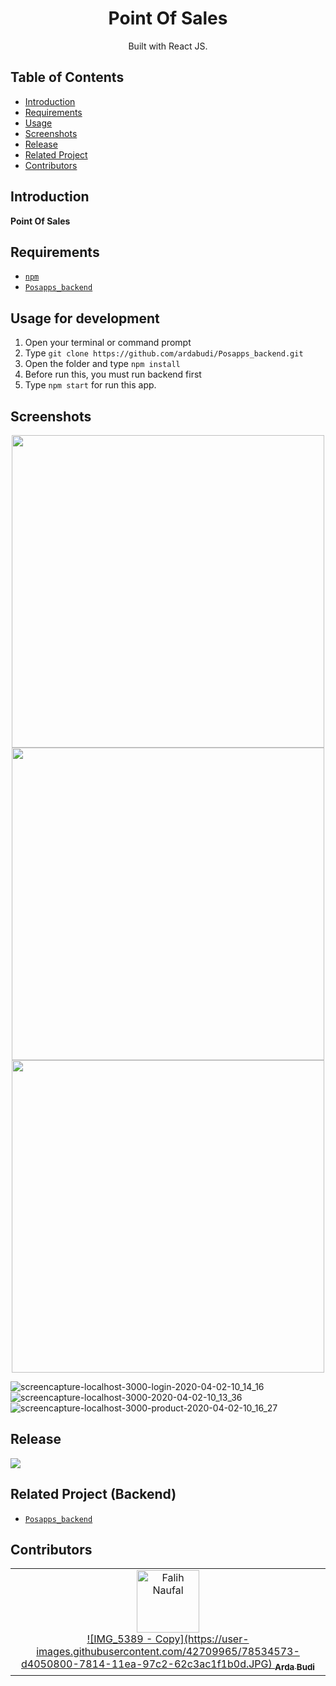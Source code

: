<h1 align="center">Point Of Sales</h1>

<p align="center">
  Built with React JS.
</p>

## Table of Contents

- [Introduction](#introduction)
- [Requirements](#requirements)
- [Usage](#usage-for-development)
- [Screenshots](#screenshots)
- [Release](#release)
- [Related Project](#related-project-backend)
- [Contributors](#contributors)

## Introduction
<b>Point Of Sales</b>

## Requirements
* [`npm`](https://www.npmjs.com/get-npm)
* [`Posapps_backend`](https://github.com/ardabudi/Posapps_backend.git)

## Usage for development
1. Open your terminal or command prompt
2. Type `git clone https://github.com/ardabudi/Posapps_backend.git`
3. Open the folder and type `npm install`
4. Before run this, you must run backend first
5. Type `npm start` for run this app.

## Screenshots
<div align="center">
    <img width="500" src="https://user-images.githubusercontent.com/42709965/78533897-dfa3ff00-7813-11ea-8562-c67f33f348f1.png">   
    <img width="500" src="https://user-images.githubusercontent.com/42709965/78533903-e468b300-7813-11ea-9f50-8dfe8a9bbcfd.png">
    <img width="500" src="https://user-images.githubusercontent.com/42709965/78533926-eb8fc100-7813-11ea-90e1-f3826a90c8f2.png">
</div>

![screencapture-localhost-3000-login-2020-04-02-10_14_16](https://user-images.githubusercontent.com/42709965/78533897-dfa3ff00-7813-11ea-8562-c67f33f348f1.png)
![screencapture-localhost-3000-2020-04-02-10_13_36](https://user-images.githubusercontent.com/42709965/78533903-e468b300-7813-11ea-9f50-8dfe8a9bbcfd.png)
![screencapture-localhost-3000-product-2020-04-02-10_16_27](https://user-images.githubusercontent.com/42709965/78533926-eb8fc100-7813-11ea-90e1-f3826a90c8f2.png)


## Release
<a href="http://coffestreet.epizy.com/">
  <img src="https://img.shields.io/badge/Download%20on%20the-Google%20Drive-blue.svg?style=popout&logo=google-drive"/>
</a>

## Related Project (Backend)
* [`Posapps_backend`](https://github.com/ardabudi/Posapps_backend.git)

## Contributors
<center>
  <table>
    <tr>
      <td align="center">
        <a href="https://github.com/ardabudi">
          <img width="100" src="https://user-images.githubusercontent.com/42709965/78534573-d4050800-7814-11ea-97c2-62c3ac1f1b0d.JPG" alt="Falih Naufal"><br/>
          ![IMG_5389 - Copy](https://user-images.githubusercontent.com/42709965/78534573-d4050800-7814-11ea-97c2-62c3ac1f1b0d.JPG)
          <sub><b>Arda Budi</b></sub>
        </a>
      </td>
    </tr>
  </table>
</center>

